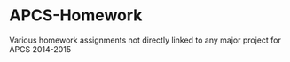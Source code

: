 APCS-Homework
=============

Various homework assignments not directly linked to any major project for APCS 2014-2015
